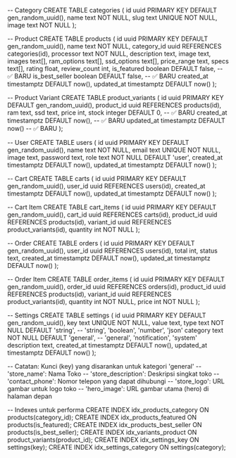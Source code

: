 -- Category
CREATE TABLE categories (
  id uuid PRIMARY KEY DEFAULT gen_random_uuid(),
  name text NOT NULL,
  slug text UNIQUE NOT NULL,
  image text NOT NULL
);

-- Product
CREATE TABLE products (
  id uuid PRIMARY KEY DEFAULT gen_random_uuid(),
  name text NOT NULL,
  category_id uuid REFERENCES categories(id),
  processor text NOT NULL,
  description text,
  image text,
  images text[],
  ram_options text[],
  ssd_options text[],
  price_range text,
  specs text[],
  rating float,
  review_count int,
  is_featured boolean DEFAULT false,        -- ✅ BARU
  is_best_seller boolean DEFAULT false,    -- ✅ BARU
  created_at timestamptz DEFAULT now(),
  updated_at timestamptz DEFAULT now()
);

-- Product Variant
CREATE TABLE product_variants (
  id uuid PRIMARY KEY DEFAULT gen_random_uuid(),
  product_id uuid REFERENCES products(id),
  ram text,
  ssd text,
  price int,
  stock integer DEFAULT 0,                 -- ✅ BARU
  created_at timestamptz DEFAULT now(),    -- ✅ BARU
  updated_at timestamptz DEFAULT now()     -- ✅ BARU
);

-- User
CREATE TABLE users (
  id uuid PRIMARY KEY DEFAULT gen_random_uuid(),
  name text NOT NULL,
  email text UNIQUE NOT NULL,
  image text,
  password text,
  role text NOT NULL DEFAULT 'user',
  created_at timestamptz DEFAULT now(),
  updated_at timestamptz DEFAULT now()
);

-- Cart
CREATE TABLE carts (
  id uuid PRIMARY KEY DEFAULT gen_random_uuid(),
  user_id uuid REFERENCES users(id),
  created_at timestamptz DEFAULT now(),
  updated_at timestamptz DEFAULT now()
);

-- Cart Item
CREATE TABLE cart_items (
  id uuid PRIMARY KEY DEFAULT gen_random_uuid(),
  cart_id uuid REFERENCES carts(id),
  product_id uuid REFERENCES products(id),
  variant_id uuid REFERENCES product_variants(id),
  quantity int NOT NULL
);

-- Order
CREATE TABLE orders (
  id uuid PRIMARY KEY DEFAULT gen_random_uuid(),
  user_id uuid REFERENCES users(id),
  total int,
  status text,
  created_at timestamptz DEFAULT now(),
  updated_at timestamptz DEFAULT now()
);

-- Order Item
CREATE TABLE order_items (
  id uuid PRIMARY KEY DEFAULT gen_random_uuid(),
  order_id uuid REFERENCES orders(id),
  product_id uuid REFERENCES products(id),
  variant_id uuid REFERENCES product_variants(id),
  quantity int NOT NULL,
  price int NOT NULL
);

-- Settings
CREATE TABLE settings (
  id uuid PRIMARY KEY DEFAULT gen_random_uuid(),
  key text UNIQUE NOT NULL,
  value text,
  type text NOT NULL DEFAULT 'string', -- 'string', 'boolean', 'number', 'json'
  category text NOT NULL DEFAULT 'general', -- 'general', 'notification', 'system'
  description text,
  created_at timestamptz DEFAULT now(),
  updated_at timestamptz DEFAULT now()
);

-- Catatan: Kunci (key) yang disarankan untuk kategori 'general'
-- 'store_name': Nama Toko
-- 'store_description': Deskripsi singkat toko
-- 'contact_phone': Nomor telepon yang dapat dihubungi
-- 'store_logo': URL gambar untuk logo toko
-- 'hero_image': URL gambar utama (hero) di halaman depan

-- Indexes untuk performa
CREATE INDEX idx_products_category ON products(category_id);
CREATE INDEX idx_products_featured ON products(is_featured);
CREATE INDEX idx_products_best_seller ON products(is_best_seller);
CREATE INDEX idx_variants_product ON product_variants(product_id);
CREATE INDEX idx_settings_key ON settings(key);
CREATE INDEX idx_settings_category ON settings(category);